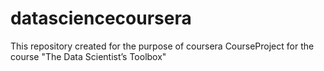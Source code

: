 # datasciencecoursera
This repository created for the purpose of coursera CourseProject for the course "The Data Scientist’s Toolbox"
